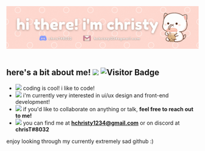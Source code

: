 <img src="amchristy.gif" width = "1000"> ‏‏‎ ‎
## here's a bit about me! <img src="https://media.tenor.com/images/f047df15315c12e886d55b68a468e511/tenor.gif" height = "25"> ![Visitor Badge](https://visitor-badge.laobi.icu/badge?page_id=hchristy1234&color=ffc2f6)
- <img src = "https://media.tenor.com/images/ca38bec5fe570c838b645f16572faac5/tenor.gif" height = "30"> coding is cool! i like to code!
- <img src = "https://cdn.discordapp.com/emojis/759841905839964170.gif?v=1" height = "25"> i'm currently very interested in ui/ux design and front-end development!
- <img src = "https://cdn.discordapp.com/emojis/819197815821434941.png?v=1" height = "25"> if you'd like to collaborate on anything or talk, **feel free to reach out to me!**
- <img src = "https://cdn.discordapp.com/emojis/663378874117128192.gif?v=1" height = "25"> you can find me at **hchristy1234@gmail.com** or on discord at **chrisT#8032**

enjoy looking through my currently extremely sad github :) 
